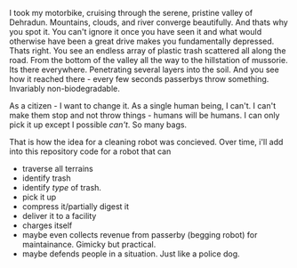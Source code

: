 I took my motorbike, cruising through the serene, pristine valley of Dehradun. Mountains, clouds, and river converge beautifully. And thats why you spot it. You can't ignore it once you have seen it and what would otherwise have been a great drive makes you fundamentally depressed. Thats right. You see an endless array of plastic trash scattered all along the road. From the bottom of the valley all the way to the hillstation of mussorie. Its there everywhere. Penetrating several layers into the soil. And you see how it reached there - every few seconds passerbys throw something. Invariably non-biodegradable.

As a citizen - I want to change it. As a single human being, I can't. I can't make them stop and not throw things - humans will be humans. I can only pick it up except I possible *can't*. So many bags.

That is how the idea for a cleaning robot was concieved. Over time, i'll add into this repository code for a robot that can

- traverse all terrains
- identify trash
- identify *type* of trash.
- pick it up
- compress it/partially digest it
- deliver it to a facility
- charges itself
- maybe even collects revenue from passerby (begging robot) for maintainance. Gimicky but practical.
- maybe defends people in a situation. Just like a police dog.


